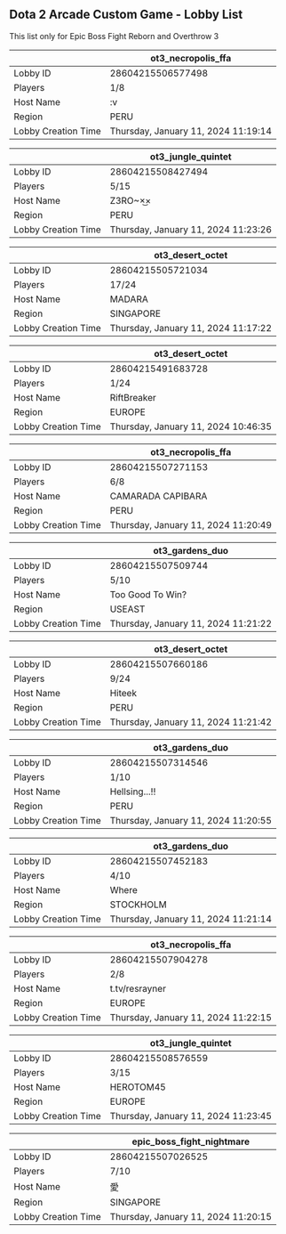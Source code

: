 ## Dota 2 Arcade Custom Game - Lobby List

This list only for Epic Boss Fight Reborn and Overthrow 3

|  | ot3_necropolis_ffa |
| ------ | ------ |
| Lobby ID | 28604215506577498 |
| Players | 1/8 |
| Host Name | :v |
| Region | PERU |
| Lobby Creation Time | Thursday, January 11, 2024 11:19:14 |


|  | ot3_jungle_quintet |
| ------ | ------ |
| Lobby ID | 28604215508427494 |
| Players | 5/15 |
| Host Name | Z3RO~×͜× |
| Region | PERU |
| Lobby Creation Time | Thursday, January 11, 2024 11:23:26 |


|  | ot3_desert_octet |
| ------ | ------ |
| Lobby ID | 28604215505721034 |
| Players | 17/24 |
| Host Name | MADARA |
| Region | SINGAPORE |
| Lobby Creation Time | Thursday, January 11, 2024 11:17:22 |


|  | ot3_desert_octet |
| ------ | ------ |
| Lobby ID | 28604215491683728 |
| Players | 1/24 |
| Host Name | RiftBreaker |
| Region | EUROPE |
| Lobby Creation Time | Thursday, January 11, 2024 10:46:35 |


|  | ot3_necropolis_ffa |
| ------ | ------ |
| Lobby ID | 28604215507271153 |
| Players | 6/8 |
| Host Name | CAMARADA CAPIBARA |
| Region | PERU |
| Lobby Creation Time | Thursday, January 11, 2024 11:20:49 |


|  | ot3_gardens_duo |
| ------ | ------ |
| Lobby ID | 28604215507509744 |
| Players | 5/10 |
| Host Name | Too Good To Win? |
| Region | USEAST |
| Lobby Creation Time | Thursday, January 11, 2024 11:21:22 |


|  | ot3_desert_octet |
| ------ | ------ |
| Lobby ID | 28604215507660186 |
| Players | 9/24 |
| Host Name | Hiteek |
| Region | PERU |
| Lobby Creation Time | Thursday, January 11, 2024 11:21:42 |


|  | ot3_gardens_duo |
| ------ | ------ |
| Lobby ID | 28604215507314546 |
| Players | 1/10 |
| Host Name | Hellsing...!! |
| Region | PERU |
| Lobby Creation Time | Thursday, January 11, 2024 11:20:55 |


|  | ot3_gardens_duo |
| ------ | ------ |
| Lobby ID | 28604215507452183 |
| Players | 4/10 |
| Host Name | Where |
| Region | STOCKHOLM |
| Lobby Creation Time | Thursday, January 11, 2024 11:21:14 |


|  | ot3_necropolis_ffa |
| ------ | ------ |
| Lobby ID | 28604215507904278 |
| Players | 2/8 |
| Host Name | t.tv/resrayner |
| Region | EUROPE |
| Lobby Creation Time | Thursday, January 11, 2024 11:22:15 |


|  | ot3_jungle_quintet |
| ------ | ------ |
| Lobby ID | 28604215508576559 |
| Players | 3/15 |
| Host Name | HEROTOM45 |
| Region | EUROPE |
| Lobby Creation Time | Thursday, January 11, 2024 11:23:45 |


|  | epic_boss_fight_nightmare |
| ------ | ------ |
| Lobby ID | 28604215507026525 |
| Players | 7/10 |
| Host Name | 愛 |
| Region | SINGAPORE |
| Lobby Creation Time | Thursday, January 11, 2024 11:20:15 |


